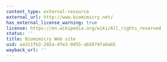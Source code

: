 ```yaml
---
content_type: external-resource
external_url: http://www.biomimicry.net/
has_external_license_warning: true
license: https://en.wikipedia.org/wiki/All_rights_reserved
status: ''
title: Biomimicry Web site
uid: aa311fb2-202a-4fe3-9d55-ab5874fa6ab5
wayback_url: ''
---
```

